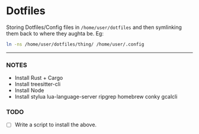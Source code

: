 # Dotfiles

Storing Dotfiles/Config files in `/home/user/dotfiles` and then symlinking them back to where they aughta be. Eg:

```bash
ln -ns /home/user/dotfiles/thing/ /home/user/.config
```

---

### NOTES

- Install Rust + Cargo
- Install treesitter-cli
- Install Node
- Install stylua lua-language-server ripgrep homebrew conky gcalcli

### TODO

- [ ] Write a script to install the above.
